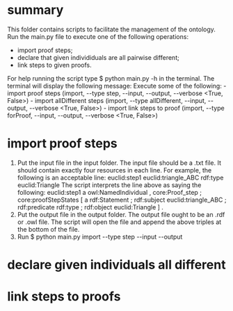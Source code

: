 # summary
This folder contains scripts to facilitate the management of the ontology. Run the main.py file to execute one of the following operations:
- import proof steps;
- declare that given individiduals are all pairwise different;
- link steps to given proofs.


For help running the script type 
    $ python main.py -h
in the terminal. The terminal will display the following message:
    Execute some of the following:
                - import proof steps (import, --type step, --input, --output, --verbose <True, False>)
                - import allDifferent steps (import, --type allDifferent, --input, --output, --verbose <True, False>)
                - import link steps to proof (import, --type forProof, --input, --output, --verbose <True, False>)


# import proof steps
1. Put the input file in the input folder. The input file should be a .txt file. It should contain exactly four resources in each line. For example, the following is an acceptable line:
    euclid:step1 euclid:triangle_ABC rdf:type euclid:Triangle
The script interprets the line above as saying the following:
    euclid:step1 a owl:NamedIndividual , 
            core:Proof_step ;
            core:proofStepStates [ a rdf:Statement ;
                                    rdf:subject euclid:triangle_ABC ;
                                    rdf:predicate rdf:type ;
                                    rdf:object euclid:Triangle ] .
2. Put the output file in the output folder. The output file ought to be an .rdf or .owl file. The script will open the file and append the above triples at the bottom of the file.
3. Run 
    $ python main.py import --type step --input <filename> --output <filename>
   
# declare given individuals all different


# link steps to proofs